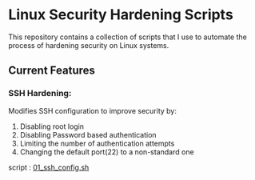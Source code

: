 # Linux Security Hardening Scripts
This repository contains a collection of scripts that I use to  automate the process of hardening security on Linux systems.

## Current Features
### SSH Hardening:
Modifies SSH configuration to improve security by:  
1. Disabling root login
2. Disabling Password based authentication 
3. Limiting the number of authentication attempts
4. Changing the default port(22) to a non-standard one  

script : [01_ssh_config.sh](./scripts/01_ssh_config.sh)